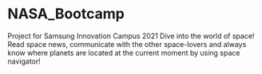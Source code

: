# NASA_Bootcamp
Project for Samsung Innovation Campus 2021
Dive into the world of space! Read space news, communicate with the other space-lovers and always know where planets are located at the current moment by using space navigator!
